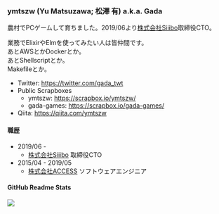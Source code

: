 ### ymtszw (Yu Matsuzawa; 松澤 有) a.k.a. Gada

農村でPCゲームして育ちました。2019/06より[株式会社Siiibo](https://github.com/siiibo)取締役CTO。

業務でElixirやElmを使ってみたい人は皆仲間です。  
あとAWSとかDockerとか。  
あとShellscriptとか。  
Makefileとか。

- Twitter: https://twitter.com/gada_twt
- Public Scrapboxes
  - ymtszw: https://scrapbox.io/ymtszw/
  - gada-games: https://scrapbox.io/gada-games/
- Qiita: https://qiita.com/ymtszw

#### 職歴

- 2019/06 -
  - [株式会社Siiibo](https://github.com/siiibo) 取締役CTO
- 2015/04 - 2019/05
  - [株式会社ACCESS](https://github.com/access-company) ソフトウェアエンジニア

#### GitHub Readme Stats

![](https://github-readme-stats.vercel.app/api?username=ymtszw&show_icons=true&theme=onedark)
